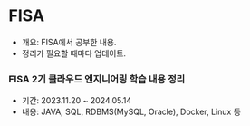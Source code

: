 # FISA
- 개요: FISA에서 공부한 내용.
- 정리가 필요할 때마다 업데이트.

### FISA 2기 클라우드 엔지니어링 학습 내용 정리
- 기간: 2023.11.20 ~ 2024.05.14
- 내용: JAVA, SQL, RDBMS(MySQL, Oracle), Docker, Linux 등
